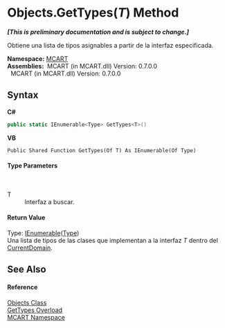 # Objects.GetTypes(*T*) Method 
 _**\[This is preliminary documentation and is subject to change.\]**_

Obtiene una lista de tipos asignables a partir de la interfaz especificada.

**Namespace:**&nbsp;<a href="89e7854f-fe6f-d208-fb0c-b17953422852">MCART</a><br />**Assemblies:**&nbsp;&nbsp;MCART (in MCART.dll) Version: 0.7.0.0<br />&nbsp;&nbsp;MCART (in MCART.dll) Version: 0.7.0.0<br />

## Syntax

**C#**<br />
``` C#
public static IEnumerable<Type> GetTypes<T>()

```

**VB**<br />
``` VB
Public Shared Function GetTypes(Of T) As IEnumerable(Of Type)
```


#### Type Parameters
&nbsp;<dl><dt>T</dt><dd>Interfaz a buscar.</dd></dl>

#### Return Value
Type: <a href="http://msdn2.microsoft.com/es-es/library/9eekhta0" target="_blank">IEnumerable</a>(<a href="http://msdn2.microsoft.com/es-es/library/42892f65" target="_blank">Type</a>)<br />Una lista de tipos de las clases que implementan a la interfaz *T* dentro del <a href="http://msdn2.microsoft.com/es-es/library/zfe138kx" target="_blank">CurrentDomain</a>.

## See Also


#### Reference
<a href="bed01b44-1ba8-b02e-7f19-0855e84b8dbd">Objects Class</a><br /><a href="0e7e3b74-5f67-a8aa-8ae6-9094300f997e">GetTypes Overload</a><br /><a href="89e7854f-fe6f-d208-fb0c-b17953422852">MCART Namespace</a><br />